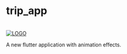 # trip_app
<br>
<a href="https://ibb.co/nBg9LJ2"><img src="https://i.ibb.co/68nzWCh/LOGO.png" alt="LOGO" border="0"></a>
<br>

A new flutter application with animation effects.
